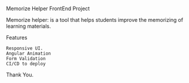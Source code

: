 Memorize Helper FrontEnd Project

Memorize helper: is a tool that helps students improve the memorizing of learning materials.

Features

    Responsive UI.
    Angular Animation
    Form Validation
    CI/CD to deploy

Thank You.
